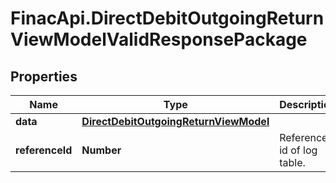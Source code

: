 # FinacApi.DirectDebitOutgoingReturnViewModelValidResponsePackage

## Properties
Name | Type | Description | Notes
------------ | ------------- | ------------- | -------------
**data** | [**DirectDebitOutgoingReturnViewModel**](DirectDebitOutgoingReturnViewModel.md) |  | [optional] 
**referenceId** | **Number** | Reference id of log table. | [optional] 
